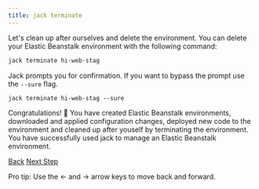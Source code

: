 ```yaml
---
title: jack terminate
---
```


Let's clean up after ourselves and delete the environment.  You can delete your Elastic Beanstalk environment with the following command:

```sh
jack terminate hi-web-stag
```

Jack prompts you for confirmation.  If you want to bypass the prompt use the `--sure` flag.

```
jack terminate hi-web-stag --sure
```

Congratulations! 🍾 You have created Elastic Beanstalk environments, downloaded and applied configuration changes, deployed new code to the environment and cleaned up after youself by terminating the environment. You have successfully used jack to manage an Elastic Beanstalk environment.

<a id="prev" class="btn btn-basic" href="{% link _docs/jack-deploy.md %}">Back</a>
<a id="next" class="btn btn-primary" href="{% link _docs/jack-help.md %}">Next Step</a>
<p class="keyboard-tip">Pro tip: Use the <- and -> arrow keys to move back and forward.</p>

